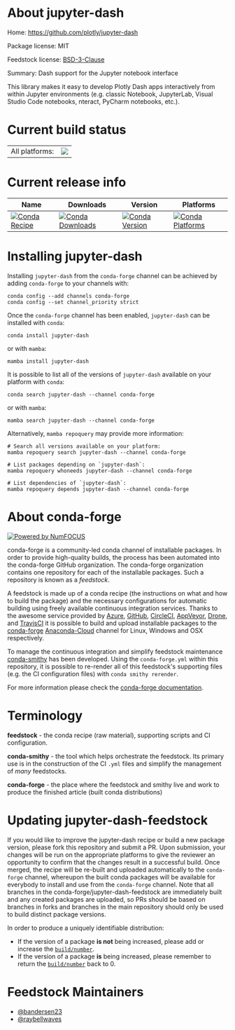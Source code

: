 About jupyter-dash
==================

Home: https://github.com/plotly/jupyter-dash

Package license: MIT

Feedstock license: [BSD-3-Clause](https://github.com/conda-forge/jupyter-dash-feedstock/blob/main/LICENSE.txt)

Summary: Dash support for the Jupyter notebook interface

This library makes it easy to develop Plotly Dash apps
interactively from within Jupyter environments
(e.g. classic Notebook, JupyterLab, Visual Studio
Code notebooks, nteract, PyCharm notebooks, etc.).


Current build status
====================


<table><tr><td>All platforms:</td>
    <td>
      <a href="https://dev.azure.com/conda-forge/feedstock-builds/_build/latest?definitionId=11327&branchName=main">
        <img src="https://dev.azure.com/conda-forge/feedstock-builds/_apis/build/status/jupyter-dash-feedstock?branchName=main">
      </a>
    </td>
  </tr>
</table>

Current release info
====================

| Name | Downloads | Version | Platforms |
| --- | --- | --- | --- |
| [![Conda Recipe](https://img.shields.io/badge/recipe-jupyter--dash-green.svg)](https://anaconda.org/conda-forge/jupyter-dash) | [![Conda Downloads](https://img.shields.io/conda/dn/conda-forge/jupyter-dash.svg)](https://anaconda.org/conda-forge/jupyter-dash) | [![Conda Version](https://img.shields.io/conda/vn/conda-forge/jupyter-dash.svg)](https://anaconda.org/conda-forge/jupyter-dash) | [![Conda Platforms](https://img.shields.io/conda/pn/conda-forge/jupyter-dash.svg)](https://anaconda.org/conda-forge/jupyter-dash) |

Installing jupyter-dash
=======================

Installing `jupyter-dash` from the `conda-forge` channel can be achieved by adding `conda-forge` to your channels with:

```
conda config --add channels conda-forge
conda config --set channel_priority strict
```

Once the `conda-forge` channel has been enabled, `jupyter-dash` can be installed with `conda`:

```
conda install jupyter-dash
```

or with `mamba`:

```
mamba install jupyter-dash
```

It is possible to list all of the versions of `jupyter-dash` available on your platform with `conda`:

```
conda search jupyter-dash --channel conda-forge
```

or with `mamba`:

```
mamba search jupyter-dash --channel conda-forge
```

Alternatively, `mamba repoquery` may provide more information:

```
# Search all versions available on your platform:
mamba repoquery search jupyter-dash --channel conda-forge

# List packages depending on `jupyter-dash`:
mamba repoquery whoneeds jupyter-dash --channel conda-forge

# List dependencies of `jupyter-dash`:
mamba repoquery depends jupyter-dash --channel conda-forge
```


About conda-forge
=================

[![Powered by
NumFOCUS](https://img.shields.io/badge/powered%20by-NumFOCUS-orange.svg?style=flat&colorA=E1523D&colorB=007D8A)](https://numfocus.org)

conda-forge is a community-led conda channel of installable packages.
In order to provide high-quality builds, the process has been automated into the
conda-forge GitHub organization. The conda-forge organization contains one repository
for each of the installable packages. Such a repository is known as a *feedstock*.

A feedstock is made up of a conda recipe (the instructions on what and how to build
the package) and the necessary configurations for automatic building using freely
available continuous integration services. Thanks to the awesome service provided by
[Azure](https://azure.microsoft.com/en-us/services/devops/), [GitHub](https://github.com/),
[CircleCI](https://circleci.com/), [AppVeyor](https://www.appveyor.com/),
[Drone](https://cloud.drone.io/welcome), and [TravisCI](https://travis-ci.com/)
it is possible to build and upload installable packages to the
[conda-forge](https://anaconda.org/conda-forge) [Anaconda-Cloud](https://anaconda.org/)
channel for Linux, Windows and OSX respectively.

To manage the continuous integration and simplify feedstock maintenance
[conda-smithy](https://github.com/conda-forge/conda-smithy) has been developed.
Using the ``conda-forge.yml`` within this repository, it is possible to re-render all of
this feedstock's supporting files (e.g. the CI configuration files) with ``conda smithy rerender``.

For more information please check the [conda-forge documentation](https://conda-forge.org/docs/).

Terminology
===========

**feedstock** - the conda recipe (raw material), supporting scripts and CI configuration.

**conda-smithy** - the tool which helps orchestrate the feedstock.
                   Its primary use is in the construction of the CI ``.yml`` files
                   and simplify the management of *many* feedstocks.

**conda-forge** - the place where the feedstock and smithy live and work to
                  produce the finished article (built conda distributions)


Updating jupyter-dash-feedstock
===============================

If you would like to improve the jupyter-dash recipe or build a new
package version, please fork this repository and submit a PR. Upon submission,
your changes will be run on the appropriate platforms to give the reviewer an
opportunity to confirm that the changes result in a successful build. Once
merged, the recipe will be re-built and uploaded automatically to the
`conda-forge` channel, whereupon the built conda packages will be available for
everybody to install and use from the `conda-forge` channel.
Note that all branches in the conda-forge/jupyter-dash-feedstock are
immediately built and any created packages are uploaded, so PRs should be based
on branches in forks and branches in the main repository should only be used to
build distinct package versions.

In order to produce a uniquely identifiable distribution:
 * If the version of a package **is not** being increased, please add or increase
   the [``build/number``](https://docs.conda.io/projects/conda-build/en/latest/resources/define-metadata.html#build-number-and-string).
 * If the version of a package **is** being increased, please remember to return
   the [``build/number``](https://docs.conda.io/projects/conda-build/en/latest/resources/define-metadata.html#build-number-and-string)
   back to 0.

Feedstock Maintainers
=====================

* [@bandersen23](https://github.com/bandersen23/)
* [@raybellwaves](https://github.com/raybellwaves/)

